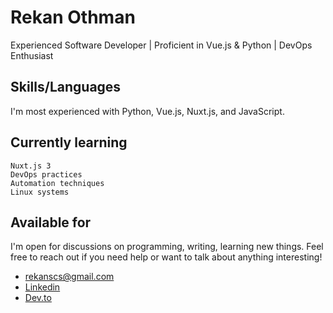 # Rekan Othman

Experienced Software Developer | Proficient in Vue.js & Python | DevOps Enthusiast

## Skills/Languages
I'm most experienced with Python, Vue.js, Nuxt.js, and JavaScript.

## Currently learning
```
Nuxt.js 3
DevOps practices 
Automation techniques
Linux systems
```

## Available for
I'm open for discussions on programming, writing, learning new things. Feel free to reach out if you need help or want to talk about anything interesting!

* rekanscs@gmail.com
* [Linkedin](https://www.linkedin.com/in/itsrekan/)
* [Dev.to](https://dev.to/rekanothman)

